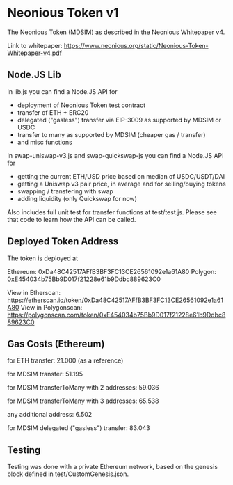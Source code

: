 # Neonious Token v1

The Neonious Token (MDSIM) as described in the Neonious Whitepaper v4.

Link to whitepaper: https://www.neonious.org/static/Neonious-Token-Whitepaper-v4.pdf


## Node.JS Lib

In lib.js you can find a Node.JS API for

- deployment of Neonious Token test contract
- transfer of ETH + ERC20
- delegated ("gasless") transfer via EIP-3009 as supported by MDSIM or USDC
- transfer to many as supported by MDSIM (cheaper gas / transfer)
- and misc functions

In swap-uniswap-v3.js and swap-quickswap-js you can find a Node.JS API for

- getting the current ETH/USD price based on median of USDC/USDT/DAI
- getting a Uniswap v3 pair price, in average and for selling/buying tokens
- swapping / transfering with swap
- adding liquidity (only Quickswap for now)

Also includes full unit test for transfer functions at test/test.js. Please see that code to learn how the API can be called.



## Deployed Token Address

The token is deployed at

Ethereum: 0xDa48C42517AFfB3BF3FC13CE26561092e1a61A80
Polygon:  0xE454034b75Bb9D017f21228e61b9Ddbc889623C0

View in Etherscan:   https://etherscan.io/token/0xDa48C42517AFfB3BF3FC13CE26561092e1a61A80
View in Polygonscan: https://polygonscan.com/token/0xE454034b75Bb9D017f21228e61b9Ddbc889623C0

## Gas Costs (Ethereum)

for ETH transfer: 21.000 (as a reference)

for MDSIM transfer: 51.195


for MDSIM transferToMany with 2 addresses: 59.036

for MDSIM transferToMany with 3 addresses: 65.538

any additional address: 6.502


for MDSIM delegated ("gasless") transfer: 83.043


## Testing

Testing was done with a private Ethereum network, based on the genesis block defined in test/CustomGenesis.json.
